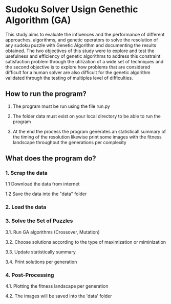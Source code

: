 # Sudoku Solver Usign Genethic Algorithm (GA)

This study aims to evaluate the influences and the performance of different approaches, algorithms, and genetic operators to solve the resolution of any sudoku puzzle with Genetic Algorithm and documenting the results obtained. The two objectives of this study were to explore and test the usefulness and efficiency of genetic algorithms to address this constraint satisfaction problem through the utilization of a wide set of techniques and the second objective is to explore how problems that are considered difficult for a human solver are also difficult for the genetic algorithm validated through the testing of multiples level of difficulties.

## How to run the program?

1. The program must be run using the file run.py

2. The folder data must exist on your local directory to be able to run the program

3. At the end the process the program generates an statisticall summary of the timing of the resolution likewise print some images with the fitness landscape throughout the generations per complexity


## What does the program do?
### 1. Scrap the data
   1.1 Download the data from internet

   1.2 Save the data into the "data" folder

### 2. Load the data
### 3. Solve the Set of Puzzles
   3.1. Run GA algorithms (Crossover, Mutation)
   
   3.2. Choose solutions according to the type of maximization or miminization
   
   3.3. Update statistically summary
   
   3.4. Print solutions per generation

### 4. Post-Processing
   4.1. Plotting the fitness landscape per generation
   
   4.2. The images will be saved into the 'data' folder
